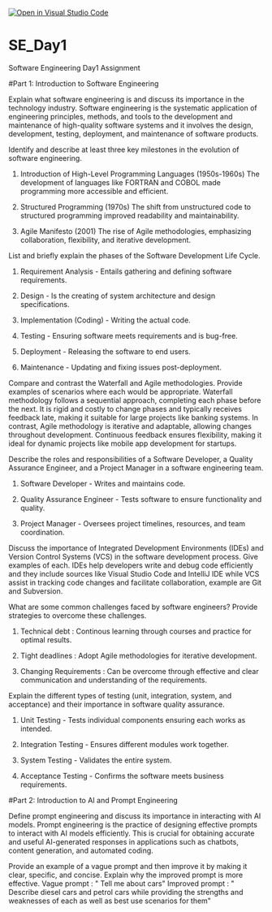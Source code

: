 [![Open in Visual Studio Code](https://classroom.github.com/assets/open-in-vscode-2e0aaae1b6195c2367325f4f02e2d04e9abb55f0b24a779b69b11b9e10269abc.svg)](https://classroom.github.com/online_ide?assignment_repo_id=18438296&assignment_repo_type=AssignmentRepo)
# SE_Day1
Software Engineering Day1 Assignment

#Part 1: Introduction to Software Engineering

Explain what software engineering is and discuss its importance in the technology industry.
Software engineering is the systematic application of engineering principles, methods, and tools to the development and maintenance of high-quality software systems and it involves the design, development, testing, deployment, and maintenance of software products.

Identify and describe at least three key milestones in the evolution of software engineering.
1. Introduction of High-Level Programming Languages (1950s-1960s)
The development of languages like FORTRAN and COBOL made programming more accessible and efficient.

2. Structured Programming (1970s)
The shift from unstructured code to structured programming improved readability and maintainability.

3. Agile Manifesto (2001)
The rise of Agile methodologies, emphasizing collaboration, flexibility, and iterative development.

List and briefly explain the phases of the Software Development Life Cycle.
1. Requirement Analysis - Entails gathering and defining software requirements.

2. Design - Is the creating of system architecture and design specifications.

3. Implementation (Coding) - Writing the actual code.

4. Testing - Ensuring software meets requirements and is bug-free.

5. Deployment - Releasing the software to end users.

6. Maintenance - Updating and fixing issues post-deployment.

Compare and contrast the Waterfall and Agile methodologies. Provide examples of scenarios where each would be appropriate.
Waterfall methodology follows a sequential approach, completing each phase before the next. It is rigid and costly to change phases and typically receives feedback late, making it suitable for large projects like banking systems. In contrast, Agile methodology is iterative and adaptable, allowing changes throughout development. Continuous feedback ensures flexibility, making it ideal for dynamic projects like mobile app development for startups.

Describe the roles and responsibilities of a Software Developer, a Quality Assurance Engineer, and a Project Manager in a software engineering team.
1. Software Developer - Writes and maintains code.

2. Quality Assurance Engineer - Tests software to ensure functionality and quality.

3. Project Manager - Oversees project timelines, resources, and team coordination.

Discuss the importance of Integrated Development Environments (IDEs) and Version Control Systems (VCS) in the software development process. Give examples of each.
IDEs help developers write and debug code efficiently and they include sources like Visual Studio Code and IntelliJ IDE while VCS assist in tracking code changes and facilitate collaboration, example are Git and Subversion.

What are some common challenges faced by software engineers? Provide strategies to overcome these challenges.
1. Technical debt : Continous learning through courses and practice for optimal results.

2. Tight deadlines : Adopt Agile methodologies for iterative development.

3. Changing Requirements : Can be overcome through effective and clear communication and understanding of the requirements.


Explain the different types of testing (unit, integration, system, and acceptance) and their importance in software quality assurance.
1. Unit Testing - Tests individual components ensuring each works as intended.

2. Integration Testing - Ensures different modules work together.

3. System Testing - Validates the entire system.

4. Acceptance Testing - Confirms the software meets business requirements.


#Part 2: Introduction to AI and Prompt Engineering


Define prompt engineering and discuss its importance in interacting with AI models.
Prompt engineering is the practice of designing effective prompts to interact with AI models efficiently. This is crucial for obtaining accurate and useful AI-generated responses in applications such as chatbots, content generation, and automated coding.

Provide an example of a vague prompt and then improve it by making it clear, specific, and concise. Explain why the improved prompt is more effective.
Vague prompt : " Tell me about cars"
Improved prompt : " Describe diesel cars and petrol cars while providing the strengths and weaknesses of each as well as best use scenarios for them"
